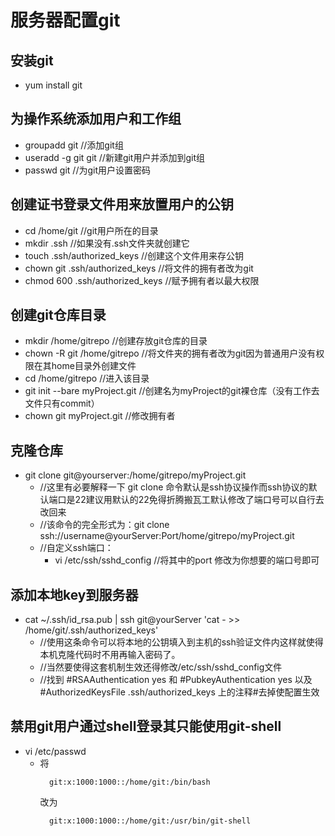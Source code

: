 # 服务器配置git
## 安装git
  - yum install git
## 为操作系统添加用户和工作组
  - groupadd git //添加git组
  - useradd -g git git //新建git用户并添加到git组
  - passwd git //为git用户设置密码
## 创建证书登录文件用来放置用户的公钥
  - cd /home/git //git用户所在的目录
  - mkdir .ssh //如果没有.ssh文件夹就创建它
  - touch .ssh/authorized_keys //创建这个文件用来存公钥
  - chown git .ssh/authorized_keys //将文件的拥有者改为git
  - chmod 600 .ssh/authorized_keys //赋予拥有者以最大权限
## 创建git仓库目录
  - mkdir /home/gitrepo //创建存放git仓库的目录
  - chown -R git /home/gitrepo //将文件夹的拥有者改为git因为普通用户没有权限在其home目录外创建文件
  - cd /home/gitrepo //进入该目录
  - git init --bare myProject.git //创建名为myProject的git裸仓库（没有工作去文件只有commit）
  - chown git myProject.git //修改拥有者
## 克隆仓库
  - git clone git@yourserver:/home/gitrepo/myProject.git
    - //这里有必要解释一下 git clone 命令默认是ssh协议操作而ssh协议的默认端口是22建议用默认的22免得折腾搬瓦工默认修改了端口号可以自行去改回来
    - //该命令的完全形式为：git clone ssh://username@yourServer:Port/home/gitrepo/myProject.git
    - //自定义ssh端口：
      - vi /etc/ssh/sshd_config //将其中的port 修改为你想要的端口号即可
## 添加本地key到服务器
  - cat ~/.ssh/id_rsa.pub | ssh git@yourServer 'cat - >> /home/git/.ssh/authorized_keys'
    - //使用这条命令可以将本地的公钥填入到主机的ssh验证文件内这样就使得本机克隆代码时不用再输入密码了。
    - //当然要使得这套机制生效还得修改/etc/ssh/sshd_config文件
    - //找到 #RSAAuthentication yes 和  #PubkeyAuthentication yes 以及#AuthorizedKeysFile      .ssh/authorized_keys 上的注释#去掉使配置生效
## 禁用git用户通过shell登录其只能使用git-shell
  - vi /etc/passwd
    - 将
      ```
        git:x:1000:1000::/home/git:/bin/bash
      ```
      改为
      ```
        git:x:1000:1000::/home/git:/usr/bin/git-shell
      ```
